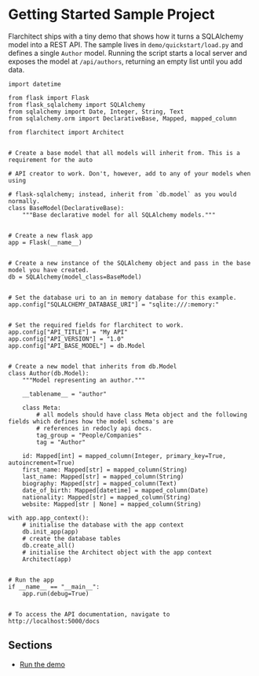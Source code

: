 # Getting Started Sample Project

Flarchitect ships with a tiny demo that shows how it turns a SQLAlchemy model into a REST API.
The sample lives in `demo/quickstart/load.py` and defines a single `Author` model.
Running the script starts a local server and exposes the model at `/api/authors`, returning an empty list until you add data.
```
import datetime

from flask import Flask
from flask_sqlalchemy import SQLAlchemy
from sqlalchemy import Date, Integer, String, Text
from sqlalchemy.orm import DeclarativeBase, Mapped, mapped_column

from flarchitect import Architect


# Create a base model that all models will inherit from. This is a requirement for the auto

# API creator to work. Don't, however, add to any of your models when using

# flask-sqlalchemy; instead, inherit from `db.model` as you would normally.
class BaseModel(DeclarativeBase):
    """Base declarative model for all SQLAlchemy models."""


# Create a new flask app
app = Flask(__name__)


# Create a new instance of the SQLAlchemy object and pass in the base model you have created.
db = SQLAlchemy(model_class=BaseModel)


# Set the database uri to an in memory database for this example.
app.config["SQLALCHEMY_DATABASE_URI"] = "sqlite:///:memory:"


# Set the required fields for flarchitect to work.
app.config["API_TITLE"] = "My API"
app.config["API_VERSION"] = "1.0"
app.config["API_BASE_MODEL"] = db.Model


# Create a new model that inherits from db.Model
class Author(db.Model):
    """Model representing an author."""

    __tablename__ = "author"

    class Meta:
        # all models should have class Meta object and the following fields which defines how the model schema's are
        # references in redocly api docs.
        tag_group = "People/Companies"
        tag = "Author"

    id: Mapped[int] = mapped_column(Integer, primary_key=True, autoincrement=True)
    first_name: Mapped[str] = mapped_column(String)
    last_name: Mapped[str] = mapped_column(String)
    biography: Mapped[str] = mapped_column(Text)
    date_of_birth: Mapped[datetime] = mapped_column(Date)
    nationality: Mapped[str] = mapped_column(String)
    website: Mapped[str | None] = mapped_column(String)

with app.app_context():
    # initialise the database with the app context
    db.init_app(app)
    # create the database tables
    db.create_all()
    # initialise the Architect object with the app context
    Architect(app)


# Run the app
if __name__ == "__main__":
    app.run(debug=True)


# To access the API documentation, navigate to http://localhost:5000/docs

```

## Sections

- [Run the demo](run-the-demo.md)
